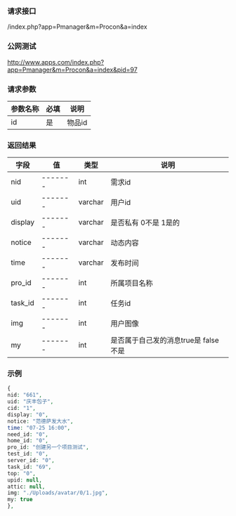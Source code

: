 ### **请求接口**
/index.php?app=Pmanager&m=Procon&a=index



### **公网测试**
http://www.apps.com/index.php?app=Pmanager&m=Procon&a=index&pid=97

### **请求参数**

| 参数名称  |必填|     说明      |
|------|-----|------|
| id     | 是 |   物品id   |


### **返回结果**
|字段        |值          |类型    |说明        |
| ---------  |--------    |-------- |--------  |
|nid|-------   |int    |需求id   |
|uid| -------     |varchar  |用户id   |
|display|-------     |varchar   |是否私有 0不是 1是的|
|notice| -------     |   varchar        |  动态内容    |
|time| -------    |varchar  |发布时间|
|pro_id| -------     |int  |所属项目名称|
|task_id| -------     |int  |任务id   |
|img| -------     |int  |用户图像   |
|my| -------     |int  |是否属于自己发的消息true是  false不是   |

### **示例**
````php
{
nid: "661",
uid: "庆丰包子",
cid: "1",
display: "0",
notice: "范德萨发大水",
time: "07-25 16:00",
need_id: "0",
home_id: "0",
pro_id: "创建另一个项目测试",
test_id: "0",
server_id: "0",
task_id: "69",
top: "0",
upid: null,
attic: null,
img: "./Uploads/avatar/0/1.jpg",
my: true
},